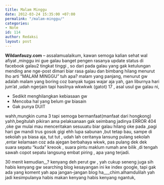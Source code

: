 ```yaml
---
title: Malam Minggu
date: 2012-03-24 15:35:00 +07:00
permalink: "/malam-minggu/"
categories:
- Note
id: 114
author: Redaksi
layout: post
---
```


**Wildanfauzy.com** &#8211; assalamualaikum, kawan semoga kalian sehat wal afiyat ,minggu ini gue galau banget pengen rasanya update status di facebook galau2 tingkat tinggi , so dari pada galau yang gak ketulungan mending ane nge-post dimari biar rasa galau dan bimbang hilang menurut lho arti &#8220;MALAM MINGGU&#8221; tuh apa? malam yang panjang, menurut gw adalah malam yang boring coz banyak tugas wajar aja yah, gan liburnya hari jum&#8217;at ,udah ngerjain tapi hasilnya wkwkwk (gatot) 17 , asal usul gw galau ni,

  * Sedikit menghilangkan kebiasaan gw
  * Mencoba hal yang belum gw biasain
  * Gak punya DUIT

<p class="has-drop-cap">
  wahh,mungkin cuma 3 tapi semoga bermanfaat(manfaat dari hongkong) yahh,begitulah pikiran ama pelaksanaan gak seimbang jadinya ERROR 404 ,oke gw mulai mau menceritakan sesuuatu biar galau hilang oke pada ,pagi hari gw mandi trus gosok gigi ehh lupa sabunan ,but tetap bau, sampe di sekolah ya biasa aja, tut tut , udah lah ceritanya lansung pulang sekolah ,entar kelamaan coz ada ajegan berbahaya wkwk, pas pulang dek dek suara sepatu &#8220;kuda&#8221; kreook , suara pintu maklum rumah ane bilik ,di tengah sawah copot sepatu langsung embat piring , apa yang terjadi.
</p>

  
30 menit kemudian,,,? kenyang deh perut gw , yah cukup seneng juga sih habis kenyang gw searching blog kesayangan ini ke index google, tapi gak ada yang koment yah apa jangan-jangan blog ha,,,,,chim.alhamdulilah yah jadi kesimpulanya habis makan kenyang habis kenyang ngantuk,